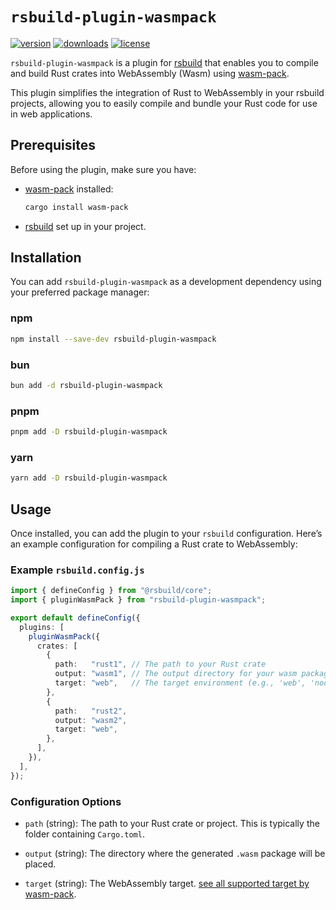 # `rsbuild-plugin-wasmpack`

[![version](https://img.shields.io/npm/v/rsbuild-plugin-wasmpack?style=flat-square&colorA=DEA584&colorB=5E4CEF)](https://www.npmjs.com/package/rsbuild-plugin-wasmpack)
[![downloads](https://img.shields.io/npm/dt/rsbuild-plugin-wasmpack?style=flat-square&colorA=DEA584&colorB=5E4CEF)](https://www.npmjs.com/package/rsbuild-plugin-wasmpack)
[![license](https://img.shields.io/github/license/nshen/vite-plugin-wasm-pack?style=flat-square&colorA=DEA584&colorB=5E4CEF)](./LICENSE)

`rsbuild-plugin-wasmpack` is a plugin for [rsbuild](https://rsbuild.dev/) that enables you to compile and build Rust crates into WebAssembly (Wasm) using [wasm-pack](https://rustwasm.github.io/wasm-pack/).

This plugin simplifies the integration of Rust to WebAssembly in your rsbuild projects, allowing you to easily compile and bundle your Rust code for use in web applications.

## Prerequisites

Before using the plugin, make sure you have:

- [wasm-pack](https://rustwasm.github.io/wasm-pack/) installed:

  ```bash
  cargo install wasm-pack
  ```

- [rsbuild](https://rsbuild.dev/guide/start/quick-start) set up in your project.

## Installation

You can add `rsbuild-plugin-wasmpack` as a development dependency using your preferred package manager:

### npm

```bash
npm install --save-dev rsbuild-plugin-wasmpack
```

### bun

```bash
bun add -d rsbuild-plugin-wasmpack
```

### pnpm

```bash
pnpm add -D rsbuild-plugin-wasmpack
```

### yarn

```bash
yarn add -D rsbuild-plugin-wasmpack
```

## Usage

Once installed, you can add the plugin to your `rsbuild` configuration. Here’s an example configuration for compiling a Rust crate to WebAssembly:

### Example `rsbuild.config.js`

```typescript
import { defineConfig } from "@rsbuild/core";
import { pluginWasmPack } from "rsbuild-plugin-wasmpack";

export default defineConfig({
  plugins: [
    pluginWasmPack({
      crates: [
        {
          path:   "rust1", // The path to your Rust crate
          output: "wasm1", // The output directory for your wasm package
          target: "web",   // The target environment (e.g., 'web', 'nodejs')
        },
        {
          path:   "rust2",
          output: "wasm2",
          target: "web",
        },
      ],
    }),
  ],
});
```

### Configuration Options

- `path` (string): The path to your Rust crate or project. This is typically the folder containing `Cargo.toml`.

- `output` (string): The directory where the generated `.wasm` package will be placed.

- `target` (string): The WebAssembly target. [see all supported target by wasm-pack](https://rustwasm.github.io/wasm-pack/book/commands/build.html#target).
